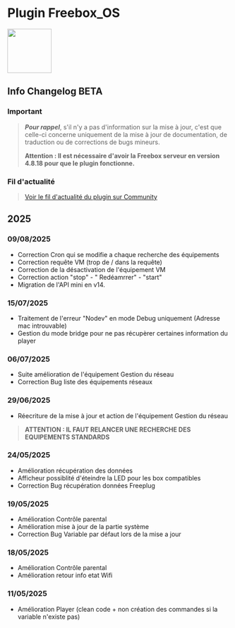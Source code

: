 # Plugin Freebox_OS

<img src="{{site.baseurl}}/plugin-freebox_os/{{site.img}}/Freebox_OS_icon.png" class="pluginLogo" width="100" />

## Info Changelog BETA

### Important

> **_Pour rappel_**, s'il n'y a pas d'information sur la mise à jour, c'est que celle-ci concerne uniquement de la mise à jour de documentation, de traduction ou de corrections de bugs mineurs.
>
> **Attention : Il est nécessaire d'avoir la Freebox serveur en version 4.8.18 pour que le plugin fonctionne.**

### Fil d'actualité

> [Voir le fil d'actualité du plugin sur Community](https://community.jeedom.com/t/info-plugin-freebox-mise-a-jour-des-composants-de-la-delta-tiles-systeme/30673)

## 2025

### 09/08/2025

- Correction Cron qui se modifie a chaque recherche des équipements
- Correction requête VM (trop de / dans la requête)
- Correction de la désactivation de l'équipement VM
- Correction action "stop" - " Redéamrrer" - "start"
- Migration de l'API mini en v14.

### 15/07/2025

- Traitement de l'erreur "Nodev" en mode Debug uniquement (Adresse mac introuvable)
- Gestion du mode bridge pour ne pas récupèrer certaines information du player

### 06/07/2025

- Suite amélioration de l'équipement Gestion du réseau
- Correction Bug liste des équipements réseaux 


### 29/06/2025

- Réecriture de la mise à jour et action de l'équipement Gestion du réseau

> **ATTENTION : IL FAUT RELANCER UNE RECHERCHE DES EQUIPEMENTS STANDARDS**

### 24/05/2025

- Amélioration récupération des données
- Afficheur possiblité d'éteindre la LED pour les box compatibles
- Correction Bug récupération données Freeplug

### 19/05/2025

- Amélioration Contrôle parental
- Amélioration mise à jour de la partie système
- Correction Bug Variable par défaut lors de la mise a jour

### 18/05/2025

- Amélioration Contrôle parental
- Amélioration retour info etat Wifi

### 11/05/2025

- Amélioration Player (clean code + non création des commandes si la variable n'existe pas)